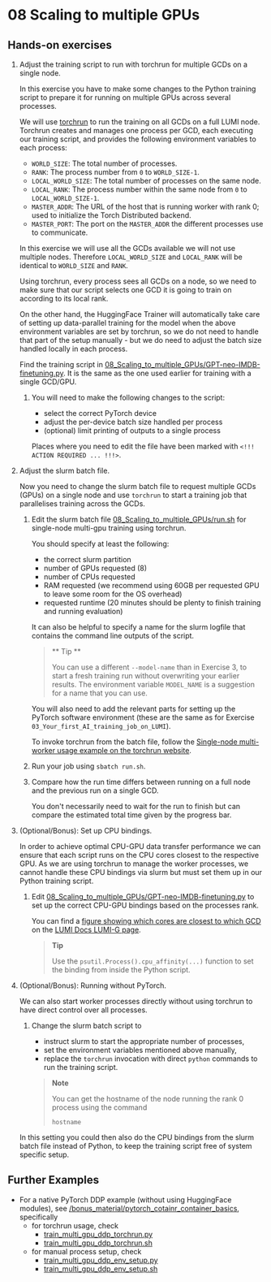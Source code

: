 # 08 Scaling to multiple GPUs

## Hands-on exercises

1. Adjust the training script to run with torchrun for multiple GCDs on a single node.

   In this exercise you have to make some changes to the Python training script to prepare it for running on multiple GPUs across several processes.

   We will use [torchrun](https://pytorch.org/docs/stable/elastic/run.html) to run the training on all GCDs on a full LUMI node. Torchrun creates and manages one process per GCD, each executing our training script, and provides the following environment variables to each process:
   - `WORLD_SIZE`: The total number of processes.
   - `RANK`: The process number from `0` to `WORLD_SIZE-1`.
   - `LOCAL_WORLD_SIZE`: The total number of processes on the same node.
   - `LOCAL_RANK`: The process number within the same node from `0` to `LOCAL_WORLD_SIZE-1`.
   - `MASTER_ADDR`: The URL of the host that is running worker with rank 0; used to initialize the Torch Distributed backend.
   - `MASTER_PORT`: The port on the `MASTER_ADDR` the different processes use to communicate.

   In this exercise we will use all the GCDs available we will not use multiple nodes. Therefore `LOCAL_WORLD_SIZE` and `LOCAL_RANK` will be identical to `WORLD_SIZE` and `RANK`.

   Using torchrun, every process sees all GCDs on a node, so we need to make sure that our script selects one GCD it is going to train on according to its local rank.

   On the other hand, the HuggingFace Trainer will automatically take care of setting up data-parallel training for the model when the above environment variables are set by torchrun, so we do not need to handle that part of the setup manually - but we do need to adjust the batch size handled locally in each process.

   Find the training script in [08_Scaling_to_multiple_GPUs/GPT-neo-IMDB-finetuning.py](08_Scaling_to_multiple_GPUs/GPT-neo-IMDB-finetuning.py). It is the same as the one used earlier for training with a single GCD/GPU.

   1. You will need to make the following changes to the script:

      - select the correct PyTorch device
      - adjust the per-device batch size handled per process
      - (optional) limit printing of outputs to a single process

      Places where you need to edit the file have been marked with `<!!! ACTION REQUIRED ... !!!>`.

2. Adjust the slurm batch file.

   Now you need to change the slurm batch file to request multiple GCDs (GPUs) on a single node and use `torchrun` to start a training job that
   parallelises training across the GCDs.

   1. Edit the slurm batch file [08_Scaling_to_multiple_GPUs/run.sh](run.sh) for single-node multi-gpu training using torchrun.

      You should specify at least the following:
      - the correct slurm partition
      - number of GPUs requested (8)
      - number of CPUs requested
      - RAM requested (we recommend using 60GB per requested GPU to leave some room for the OS overhead)
      - requested runtime (20 minutes should be plenty to finish training and running evaluation)

      It can also be helpful to specify a name for the slurm logfile that contains the command line outputs of the script.

      > ** Tip **
      >
      > You can use a different `--model-name` than in Exercise 3, to start a fresh training run without overwriting your
      > earlier results. The environment variable `MODEL_NAME` is a suggestion for a name that you can use.

      You will also need to add the relevant parts for setting up the PyTorch software environment (these are the same as for Exercise `03_Your_first_AI_training_job_on_LUMI`).

      To invoke torchrun from the batch file, follow the [Single-node multi-worker usage example on the torchrun website](https://pytorch.org/docs/stable/elastic/run.html#single-node-multi-worker).

   2. Run your job using `sbatch run.sh`.

   3. Compare how the run time differs between running on a full node and the previous run on a single GCD.

      You don't necessarily need to wait for the run to finish but can compare the estimated total time given by the progress bar.

3. (Optional/Bonus): Set up CPU bindings.

   In order to achieve optimal CPU-GPU data transfer performance we can ensure that each script runs on the CPU cores closest to the respective GPU.
   As we are using torchrun to manage the worker processes, we cannot handle these CPU bindings via slurm but must set them up in our Python training script.

   1. Edit [08_Scaling_to_multiple_GPUs/GPT-neo-IMDB-finetuning.py](GPT-neo-IMDB-finetuning.py) to set up the correct CPU-GPU bindings based on the processes rank.

      You can find a [figure showing which cores are closest to which GCD](https://docs.lumi-supercomputer.eu/assets/images/lumig-cpu-gpu-links.svg) on the [LUMI Docs LUMI-G page](https://docs.lumi-supercomputer.eu/hardware/lumig/).

      > **Tip**
      >
      > Use the `psutil.Process().cpu_affinity(...)` function to set the binding from inside the Python script.

4. (Optional/Bonus): Running without PyTorch.

   We can also start worker processes directly without using torchrun to have direct control over all processes.

   1. Change the slurm batch script to
      - instruct slurm to start the appropriate number of processes,
      - set the environment variables mentioned above manually,
      - replace the `torchrun` invocation with direct `python` commands to run the training script.

      > **Note**
      >
      > You can get the hostname of the node running the rank 0 process using the command
      > ```
      > hostname
      > ```

   In this setting you could then also do the CPU bindings from the slurm batch file instead of Python, to keep the training script free of system specific setup.

## Further Examples

- For a native PyTorch DDP example (without using HuggingFace modules), see [/bonus_material/pytorch_cotainr_container_basics](/bonus_material/pytorch_cotainr_container_basics), specifically
  - for torchrun usage, check
    - [train_multi_gpu_ddp_torchrun.py](/bonus_material/pytorch_cotainr_container_basics/train_multi_gpu_ddp_torchrun.py)
    - [train_multi_gpu_ddp_torchrun.sh](/bonus_material/pytorch_cotainr_container_basics/train_multi_gpu_ddp_torchrun.sh)
  - for manual process setup, check
    - [train_multi_gpu_ddp_env_setup.py](/bonus_material/pytorch_cotainr_container_basics/train_multi_gpu_ddp_env_setup.py)
    - [train_multi_gpu_ddp_env_setup.sh](/bonus_material/pytorch_cotainr_container_basics/train_multi_gpu_ddp_env_setup.sh)
